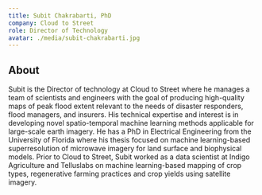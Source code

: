 ```yaml
---
title: Subit Chakrabarti, PhD
company: Cloud to Street
role: Director of Technology
avatar: ./media/subit-chakrabarti.jpg
---
```

## About

Subit is the Director of technology at Cloud to Street where he manages a team of scientists and engineers with the goal of producing high-quality maps of peak flood extent relevant to the needs of disaster responders, flood managers, and insurers. His technical expertise and interest is in developing novel spatio-temporal machine learning methods applicable for large-scale earth imagery. He has a PhD in Electrical Engineering from the University of Florida where his thesis focused on machine learning-based superresolution of microwave imagery for land surface and biophysical models. Prior to Cloud to Street, Subit worked as a data scientist at Indigo Agriculture and Telluslabs on machine learning-based mapping of crop types, regenerative farming practices and crop yields using satellite imagery.